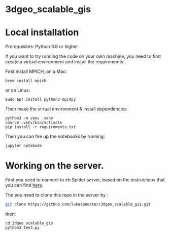 # 3dgeo_scalable_gis


# Local installation

Prerequisites: Python 3.8  or higher

If you want to try running the code on your own machine, you need to first create a virtual environment and install the requirements. 

First install MPICH, on a Mac:

```
brew install mpich 
```
or on Linux:
```
sudo apt install python3-mpi4py
```


Then make the virtual environment & install dependencies

```
python3 -m venv .venv
source .venv/bin/activate
pip install -r requirements.txt
```
Then you can fire up the notebooks by running:

```
jupyter notebook
```

# Working on the server. 

First you need to connect to eh Spider server, based on the instructions that you can find [here]().

The you need to clone this repo in the server by :

```bash
git clone https://github.com/lukasbeuster/3dgeo_scalable_gis.git
```

then:


```
cd 3dgeo_scalable_gis
python3 test.py
```
 
